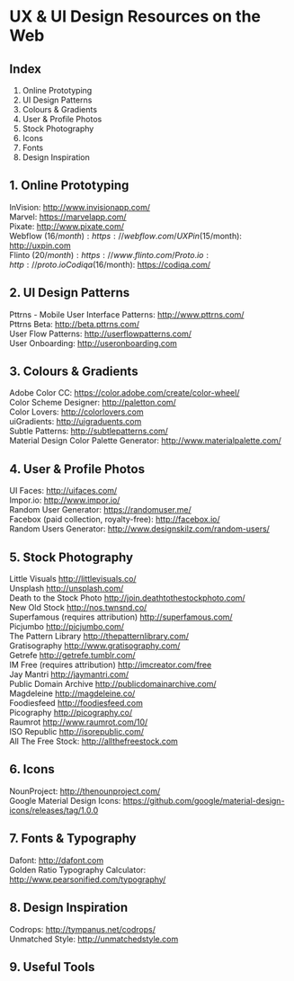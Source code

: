 # UX & UI Design Resources on the Web

## Index
  1. Online Prototyping 
  2. UI Design Patterns
  3. Colours & Gradients
  4. User & Profile Photos
  5. Stock Photography
  6. Icons
  7. Fonts
  8. Design Inspiration


## 1. Online Prototyping
  InVision: http://www.invisionapp.com/  
  Marvel: https://marvelapp.com/  
  Pixate: http://www.pixate.com/  
  Webflow ($16/month): https://webflow.com/  
  UXPin ($15/month): http://uxpin.com  
  Flinto ($20/month): https://www.flinto.com/  
  Proto.io: http://proto.io  
  Codiqa ($16/month): https://codiqa.com/  

## 2. UI Design Patterns
  Pttrns - Mobile User Interface Patterns: http://www.pttrns.com/  
  Pttrns Beta: http://beta.pttrns.com/  
  User Flow Patterns: http://userflowpatterns.com/  
  User Onboarding: http://useronboarding.com  

## 3. Colours & Gradients
  Adobe Color CC: https://color.adobe.com/create/color-wheel/  
  Color Scheme Designer: http://paletton.com/  
  Color Lovers: http://colorlovers.com  
  uiGradients: http://uigraduents.com  
  Subtle Patterns: http://subtlepatterns.com/  
  Material Design Color Palette Generator: http://www.materialpalette.com/  

## 4. User & Profile Photos
  UI Faces: http://uifaces.com/  
  Impor.io: http://www.impor.io/  
  Random User Generator: https://randomuser.me/  
  Facebox (paid collection, royalty-free): http://facebox.io/  
  Random Users Generator: http://www.designskilz.com/random-users/  
  
## 5. Stock Photography
  Little Visuals http://littlevisuals.co/  
  Unsplash http://unsplash.com/  
  Death to the Stock Photo http://join.deathtothestockphoto.com/  
  New Old Stock http://nos.twnsnd.co/  
  Superfamous (requires attribution) http://superfamous.com/  
  Picjumbo http://picjumbo.com/  
  The Pattern Library http://thepatternlibrary.com/  
  Gratisography http://www.gratisography.com/  
  Getrefe http://getrefe.tumblr.com/  
  IM Free (requires attribution) http://imcreator.com/free  
  Jay Mantri http://jaymantri.com/  
  Public Domain Archive http://publicdomainarchive.com/  
  Magdeleine http://magdeleine.co/  
  Foodiesfeed http://foodiesfeed.com  
  Picography http://picography.co/  
  Raumrot http://www.raumrot.com/10/  
  ISO Republic http://isorepublic.com/  
  All The Free Stock: http://allthefreestock.com  

## 6. Icons
  NounProject: http://thenounproject.com/  
  Google Material Design Icons: https://github.com/google/material-design-icons/releases/tag/1.0.0  

## 7. Fonts & Typography
  Dafont: http://dafont.com  
  Golden Ratio Typography Calculator: http://www.pearsonified.com/typography/  

## 8. Design Inspiration
  Codrops: http://tympanus.net/codrops/  
  Unmatched Style: http://unmatchedstyle.com  
  
## 9. Useful Tools
